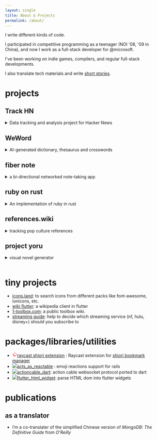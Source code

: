 ```yaml
---
layout: single
title: About & Projects
permalink: /about/
---
```


I write different kinds of code.

I participated in competitive programming as a teenager (NOI '08, '09 in China), and now I work as a full-stack developer for @microsoft.

I've been working on indie games, compilers, and regular full-stack developments.

I also translate tech materials and write [short stories](/tags/#story).

# projects

## Track HN

<details markdown=1>
<summary markdown="span">Data tracking and analysis project for Hacker News</summary>

<br>
[Track HN](https://track-hacker-news.com) is a project to track, archive, visualize and analyze data from Hacker News.

The project consists of web tracker, database, server-less functions, no-code dashboards, browser extension, and twitter bot.

Posts/Reports:

- [Track HN: analyze the survival rate of 120,396 Show HN stories (June 2023)](https://nami.land/2023/06/11/track-hn-analyze-survival-rate-of-120-396-show-hn-posts-june-2023.html)
- [Track HN: Score and Rank History (plus My Nocode Experiences)](https://nami.land/2024/05/10/track-hn-rank-history.html)

</details>

## WeWord

<details markdown=1>
<summary markdown="span">AI-generated dictionary, thesaurus and crosswords</summary>

<br>
[WeWord](https://weword.io) is an AI-generated dictionary, thesaurus and crossword puzzles.

It helps to see how the AI sees our world by letting it explain our language.

</details>

## fiber note

<details markdown=1>
<summary markdown="span">a bi-directional networked note-taking app</summary>

<a href="https://github.com/namiwang/fiber-note" target="_blank">
  <img src="/assets/images/fiber-note.gif" width="480" alt="fiber note screenshot">
</a>

[fiber-note](https://github.com/namiwang/fiber-note) is a bi-directional networked note-taking app which is open and self-hosting, inspired by `roam-research`, `obsidian` and others.

I'm working on a series of dev diaries around the building of fiber-note:

- [part #1](https://nami.land/2020/11/12/building-a-roam-like-networked-heavily-customized-realtime-editor-part-1.html)

</details>

## ruby on rust

<!-- https://github.com/gettalong/kramdown/issues/155 -->
<details markdown=1>
<summary markdown="span">An implementation of ruby in rust</summary>

<br>
[ruby-on-rust](https://github.com/ruby-on-rust/ruby-on-rust) is an implementation of <img src="https://cdn.jsdelivr.net/gh/devicons/devicon@latest/icons/ruby/ruby-original.svg" width="16" />ruby language in pure <img src="https://cdn.jsdelivr.net/gh/devicons/devicon@latest/icons/rust/rust-original.svg" width="16" />rust, consists of (barely working) lexer and parser, and a WIP interpreter.

I started this project as a way to learn rust. Eventually, I've learned more than that, including lexer & parser, `ragel`, and a lot of ruby's hidden magic.

Lots of the grammar rules and AST conventions are ripped from the `parser` gem. For lexer, I adapted some rules from `parser` and ported from ragel-6 to ragel-7. For parser, I use `syntax-cli` as the parser generator.

</details>

## references.wiki

<details markdown=1>
<summary markdown="span">tracking pop culture references</summary>

<a href="https://references.wiki" target="_blank">
  <img src="/assets/images/ref-wiki.png" width=480 alt="references.wiki screenshot">
</a>

I watched/played so many tv shows/video games that I have to build [references.wiki](https://references.wiki/) to organize and visualize pop culture references between tv shows, video games, fictional characters, etc.

I composed scrappers to fetch and parse the occurrences of pop culture references in different wikia (fandom) sites. Currently I’ve parsed around 5000 references between 1000 works/celebrities.

I built my own knowledge base to cross-reference sources like wikidata, google kg, and wolfram alpha. I implemented a customized editor for user to create new references between works.

The next step will be UGC workflow (I’m considering a git-based one), editing history and data visualization.
</details>

## project yoru

<details markdown=1>
  <summary markdown="span">visual novel generator</summary>

  <img src="/assets/images/project-yoru-1.png" width=480 alt="project yoru screenshot">

  <img src="/assets/images/project-yoru-2.png" width=480 alt="project yoru screenshot">

  [Project yoru](https://github.com/project-yoru) is a set of projects to build cross-platform visual novel games from only assets and scripts, without coding.

  To build this project, I was using `polymer`, lots of `gulp` scripts, `phonegap build`, which are all practically dead by now \:\|
</details>

<br>

# tiny projects

- [icons.land](https://icons.land): to search icons from different packs like font-awesome, ionicons, etc.
- [wiki flutter](https://github.com/namiwang/wiki-flutter): a wikipedia client in flutter
- [1-toolbox.com](https://1-toolbox.com): a public toolbox wiki.
- [streaming guide](https://streaming-guide.github.io): help to decide which streaming service (nf, hulu, disney+) should you subscribe to

# packages/libraries/utilities

- <img src="/assets/images/raycast_logo.png" width="16" />[raycast shiori extension](https://www.raycast.com/namiwang/shiori) : Raycast extension for [shiori bookmark manager](https://github.com/go-shiori/shiori/)
- <img src="https://cdn.jsdelivr.net/gh/devicons/devicon@latest/icons/ruby/ruby-original.svg" width="16" />[acts_as_reactable](https://github.com/public-reactions/acts_as_reactable) : emoji reactions support for rails
- <img src="https://cdn.jsdelivr.net/gh/devicons/devicon@latest/icons/dart/dart-original.svg" width="16" />[actioncable_dart](https://github.com/namiwang/actioncable_dart): action cable websocket protocol ported to dart
- <img src="https://cdn.jsdelivr.net/gh/devicons/devicon@latest/icons/dart/dart-original.svg" width="16" />[flutter_html_widget](https://github.com/namiwang/flutter_html_widget): parse HTML dom into flutter widgets

# publications

## as a translator

- I’m a co-translater of the simplified Chinese version of *MongoDB: The Definitive Guide* from *O'Reilly*

<!-- ## as a novelist

- I publish short stories at 圍爐（[weilu.community](https://weilu.community)） -->

<!-- # communities

- ingress enlighten lv.10
- help organized wikipedia offline events in shanghai -->
